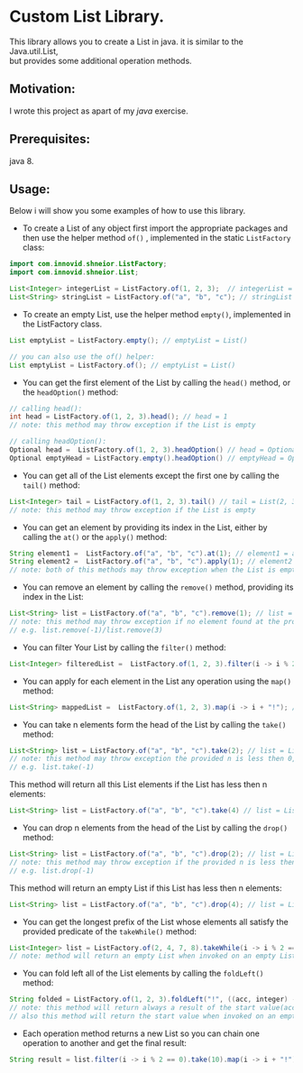# Custom List Library.

This library allows you to create a List in java. it is similar to the Java.util.List,  
but provides some additional operation methods.  

## Motivation:

I wrote this project as apart of my _java_ exercise.  

## Prerequisites:

java 8.

## Usage: 
Below i will show you some examples of how to use this library.

- To create a List of any object first import the appropriate packages and then use the helper method `of()` , implemented in the static `ListFactory` class:

```java
import com.innovid.shneior.ListFactory;  
import com.innovid.shneior.List;  

List<Integer> integerList = ListFactory.of(1, 2, 3);  // integerList = List(1, 2, 3)
List<String> stringList = ListFactory.of("a", "b", "c"); // stringList = List("a", "b", "c")
```   
- To create an empty List, use the helper method `empty()`, implemented in the ListFactory class.
```java
List emptyList = ListFactory.empty(); // emptyList = List()  

// you can also use the of() helper:
List emptyList = ListFactory.of(); // emptyList = List()
```
- You can get the first element of the List by calling the `head()` method, or the `headOption()` method: 
 
```java
// calling head():
int head = ListFactory.of(1, 2, 3).head(); // head = 1
// note: this method may throw exception if the List is empty  

// calling headOption():
Optional head =  ListFactory.of(1, 2, 3).headOption() // head = Optional[1]
Optional emptyHead = ListFactory.empty().headOption() // emptyHead = Optional.empty
```
- You can get all of the List elements except the first one by calling the `tail()` method:

```java
List<Integer> tail = ListFactory.of(1, 2, 3).tail() // tail = List(2, 3)
// note: this method may throw exception if the List is empty 
```
- You can get an element by providing its index in the List, either by calling the `at()` or the `apply()` method:

```java
String element1 =  ListFactory.of("a", "b", "c").at(1); // element1 = a
String element2 =  ListFactory.of("a", "b", "c").apply(1); // element2 = a
// note: both of this methods may throw exception when the List is empty
```
- You can remove an element by calling the `remove()` method, providing its index in the List:

```java
List<String> list = ListFactory.of("a", "b", "c").remove(1); // list = List(a, c)
// note: this method may throw exception if no element found at the provided index,   
// e.g. list.remove(-1)/list.remove(3)
```
- You can filter Your List by calling the `filter()` method:

```java
List<Integer> filteredList =  ListFactory.of(1, 2, 3).filter(i -> i % 2 == 0); // filteredList = List(2)
```
- You can apply for each element in the List any operation using the `map()` method:
```java
List<String> mappedList =  ListFactory.of(1, 2, 3).map(i -> i + "!"); // mappedList = List(1!, 2!, 3!)
```
- You can take n elements form the head of the List by calling the `take()` method:
```java
List<String> list = ListFactory.of("a", "b", "c").take(2); // list = List(a, b)
// note: this method may throw exception the provided n is less then 0,   
// e.g. list.take(-1)
```   
This method will return all this List elements if the List has less then n elements:  
```java
List<String> list = ListFactory.of("a", "b", "c").take(4) // list = List(a, b, c)
```

- You can drop n elements from the head of the List by calling the `drop()` method:
```java
List<String> list = ListFactory.of("a", "b", "c").drop(2); // list = List(c)
// note: this method may throw exception if the provided n is less then 0,   
// e.g. list.drop(-1)
```
This method will return an empty List if this List has less then n elements: 
```java
List<String> list = ListFactory.of("a", "b", "c").drop(4); // list = List()
```   

- You can get the longest prefix of the List whose elements all satisfy the provided predicate of the `takeWhile()` method: 
```java
List<Integer> list = ListFactory.of(2, 4, 7, 8).takeWhile(i -> i % 2 == 0); // list = List(2, 4)
// note: method will return an empty List when invoked on an empty List
```
- You can fold left all of the List elements by calling the `foldLeft()` method:
```java
String folded = ListFactory.of(1, 2, 3).foldLeft("!", ((acc, integer) -> acc + integer)); // folded = List(!123)  
// note: this method will return always a result of the start value(acc) type  
// also this method will return the start value when invoked on an empty List
```
- Each operation method returns a new List so you can chain one operation to another and get the final result:
```java
String result = list.filter(i -> i % 2 == 0).take(10).map(i -> i + "!").toString();
```
